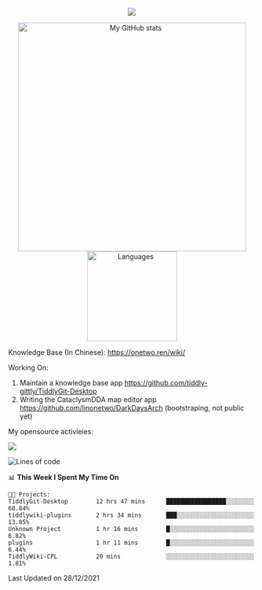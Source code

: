 <a href="https://github.com/linonetwo">
    <p align="center">
        <img src="https://github-profile-trophy.vercel.app/?username=linonetwo&column=7&theme=onedark"/>
    </p>
</a>
<a align="center" href="https://github.com/linonetwo">
  <p align="center">
    <img src="https://github-readme-stats.vercel.app/api?username=linonetwo&show_icons=true&count_private=true" alt="My GitHub stats" width="465"/>
    <img src="https://github-readme-stats.vercel.app/api/top-langs/?username=linonetwo&layout=compact&langs_count=10" alt="Languages" height="183">
  </p>
</a>

Knowledge Base (In Chinese): https://onetwo.ren/wiki/

Working On: 

1. Maintain a knowledge base app https://github.com/tiddly-gittly/TiddlyGit-Desktop
1. Writing the CataclysmDDA map editor app https://github.com/linonetwo/DarkDaysArch (bootstraping, not public yet)

My opensource activieies:

![](https://visitor-badge.glitch.me/badge?page_id=linonetwo.linonetwo)

<!--START_SECTION:waka-->
![Lines of code](https://img.shields.io/badge/From%20Hello%20World%20I%27ve%20Written-2%20Million%20lines%20of%20code-blue)

📊 **This Week I Spent My Time On** 

```text
🐱‍💻 Projects: 
TiddlyGit-Desktop        12 hrs 47 mins      █████████████████░░░░░░░░   68.84% 
tiddlywiki-plugins       2 hrs 34 mins       ███░░░░░░░░░░░░░░░░░░░░░░   13.85% 
Unknown Project          1 hr 16 mins        █░░░░░░░░░░░░░░░░░░░░░░░░   6.82% 
plugins                  1 hr 11 mins        █░░░░░░░░░░░░░░░░░░░░░░░░   6.44% 
TiddlyWiki-CPL           20 mins             ░░░░░░░░░░░░░░░░░░░░░░░░░   1.81%

```


 Last Updated on 28/12/2021
<!--END_SECTION:waka-->
